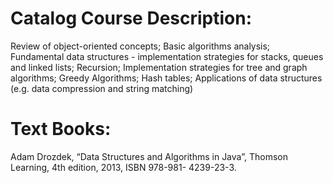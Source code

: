 # Catalog Course Description:
Review of object-oriented concepts; Basic algorithms analysis; Fundamental data structures - implementation strategies for stacks, queues and linked lists; Recursion; Implementation strategies for tree and graph algorithms; Greedy Algorithms; Hash tables; Applications of data structures (e.g. data compression and string matching)

# Text Books:
Adam Drozdek, “Data Structures and Algorithms in Java”, Thomson Learning, 4th edition, 2013, ISBN 978-981-
4239-23-3.

